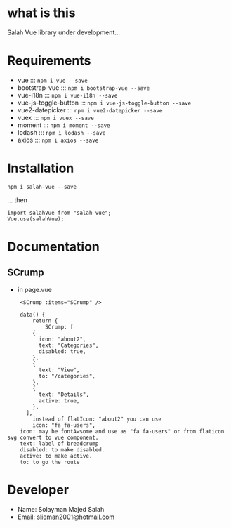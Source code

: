 # what is this

Salah Vue library under development...


# Requirements

* vue ::: `npm i vue --save`
* bootstrap-vue ::: `npm i bootstrap-vue --save`
* vue-i18n ::: `npm i vue-i18n --save`
* vue-js-toggle-button ::: `npm i vue-js-toggle-button --save`
* vue2-datepicker ::: `npm i vue2-datepicker --save`
* vuex ::: `npm i vuex --save`
* moment ::: `npm i moment --save`
* lodash ::: `npm i lodash --save`
* axios ::: `npm i axios --save`


# Installation

`npm i salah-vue --save`

... then

```
import salahVue from "salah-vue";
Vue.use(salahVue);

```

# Documentation 

## SCrump 

* in page.vue  

```
    <SCrump :items="SCrump" />

    data() {
        return {
            SCrump: [
        {
          icon: "about2",
          text: "Categories",
          disabled: true,
        },
        {
          text: "View",
          to: "/categories",
        },
        {
          text: "Details",
          active: true,
        },
      ],
        instead of flatIcon: "about2" you can use 
        icon: "fa fa-users",
    icon: may be fontAwsome and use as "fa fa-users" or from flaticon svg convert to vue component.
    text: label of breadcrump
    disabled: to make disabled.
    active: to make active.
    to: to go the route

```


# Developer

* Name: Solayman Majed Salah
* Email: slieman2001@hotmail.com
